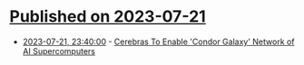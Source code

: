 # [Published on 2023-07-21](index.md)

* [2023-07-21, 23:40:00](https://tech.slashdot.org/story/23/07/21/2130228/cerebras-to-enable-condor-galaxy-network-of-ai-supercomputers?utm_source=rss1.0mainlinkanon&utm_medium=feed) - [Cerebras To Enable 'Condor Galaxy' Network of AI Supercomputers](https://tech.slashdot.org/story/23/07/21/2130228/cerebras-to-enable-condor-galaxy-network-of-ai-supercomputers?utm_source=rss1.0mainlinkanon&utm_medium=feed)
